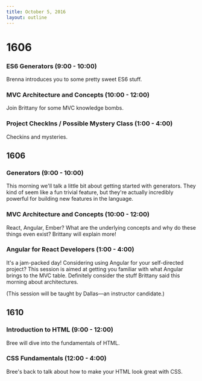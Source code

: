 ```yaml
---
title: October 5, 2016
layout: outline
---
```

# 1606

### ES6 Generators (9:00 - 10:00)
Brenna introduces you to some pretty sweet ES6 stuff.

### MVC Architecture and Concepts (10:00 - 12:00)
Join Brittany for some MVC knowledge bombs.

### Project CheckIns / Possible Mystery Class (1:00 - 4:00)
Checkins and mysteries.


## 1606

### Generators (9:00 - 10:00)

This morning we'll talk a little bit about getting started with generators. They kind of seem like a fun trivial feature, but they're actually incredibly powerful for building new features in the language.

### MVC Architecture and Concepts (10:00 - 12:00)

React, Angular, Ember? What are the underlying concepts and why do these things even exist? Brittany will explain more!

### Angular for React Developers (1:00 - 4:00)

It's a jam-packed day! Considering using Angular for your self-directed project? This session is aimed at getting you familiar with what Angular brings to the MVC table. Definitely consider the stuff Brittany said this morning about architectures.

(This session will be taught by Dallas—an instructor candidate.)

## 1610

### Introduction to HTML (9:00 - 12:00)

Bree will dive into the fundamentals of HTML.

### CSS Fundamentals (12:00 - 4:00)

Bree's back to talk about how to make your HTML look great with CSS.

<!-- ### Homework Assignment for Friday's Gear Up

Before the community Gear Up session on Friday, October 7, complete the [Intro to Empathy](https://github.com/turingschool/gear-up/blob/master/pre-work/intro_with_empathy.markdown) prework. -->
